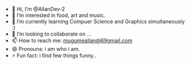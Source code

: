 - 👋 Hi, I’m @AllanDev-2
- 👀 I’m interested in food, art and music.
- 🌱 I’m currently learning Compuer Science and Graphics simultaneously :)
- 💞️ I’m looking to collaborate on ...
- 📫 How to reach me: mugumeallan@69gmail.com
- 😄 Pronouns: i am who i am.
- ⚡ Fun fact: i find few things funny..

<!---
AllanDev-2/AllanDev-2 is a ✨ special ✨ repository because its `README.md` (this file) appears on your GitHub profile.
You can click the Preview link to take a look at your changes.
--->
